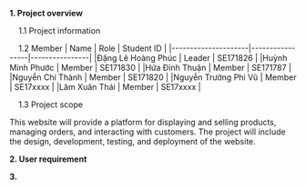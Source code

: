 **1. Project overview**

&nbsp;&nbsp;&nbsp;&nbsp;1.1 Project information
   
&nbsp;&nbsp;&nbsp;&nbsp;1.2 Member
   |        Name         |       Role      |   Student ID   |
   |---------------------|-----------------|----------------|
   |Đặng Lê Hoàng Phúc   |      Leader     |    SE171826    |
   |Huỳnh Minh Phước     |      Member     |    SE171830    |
   |Hứa Đình Thuận       |      Member     |    SE171787    |
   |Nguyễn Chí Thành     |      Member     |    SE171820    |
   |Nguyễn Trường Phi Vũ |      Member     |    SE17xxxx    |
   |Lâm Xuân Thái        |      Member     |    SE17xxxx    |
   
&nbsp;&nbsp;&nbsp;&nbsp;1.3 Project scope
   
   This website will provide a platform for displaying and selling products, managing orders, and interacting with customers. The project will include the design, development, testing, and deployment of the website.
   
**2. User requirement**

**3.**
  


